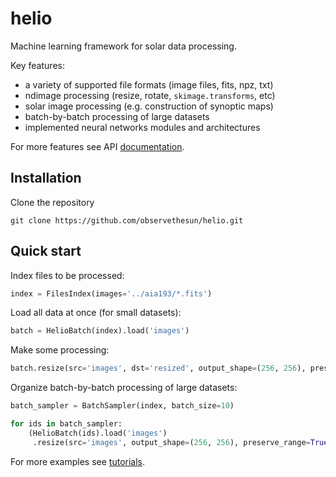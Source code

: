 # helio

Machine learning framework for solar data processing.

Key features:
* a variety of supported file formats (image files, fits, npz, txt)
* ndimage processing (resize, rotate, ``skimage.transforms``, etc)
* solar image processing (e.g. construction of synoptic maps)
* batch-by-batch processing of large datasets
* implemented neural networks modules and architectures

For more features see API [documentation](http://observethesun.github.io/helio/).

## Installation

Clone the repository
```
git clone https://github.com/observethesun/helio.git
```

## Quick start

Index files to be processed:

```python
index = FilesIndex(images='../aia193/*.fits')
```

Load all data at once (for small datasets):

```python
batch = HelioBatch(index).load('images')
```

Make some processing:

```python
batch.resize(src='images', dst='resized', output_shape=(256, 256), preserve_range=True)
```

Organize batch-by-batch processing of large datasets:

```python
batch_sampler = BatchSampler(index, batch_size=10)

for ids in batch_sampler:
    (HelioBatch(ids).load('images')
     .resize(src='images', output_shape=(256, 256), preserve_range=True))
```

For more examples see [tutorials](./tutorials).
